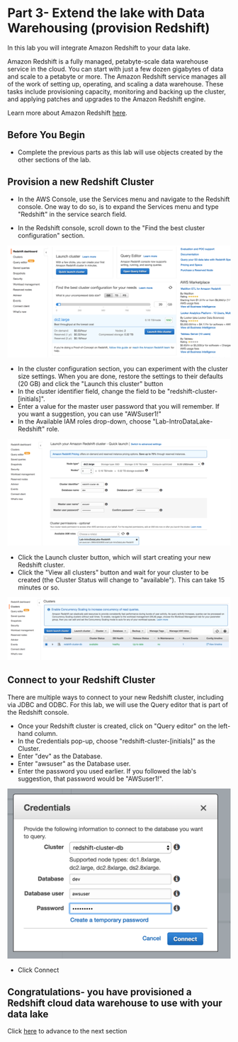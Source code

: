 # Part 3- Extend the lake with Data Warehousing (provision Redshift)
In this lab you will integrate Amazon Redshift to your data lake.

Amazon Redshift is a fully managed, petabyte-scale data warehouse service in the cloud. You can start with just a few dozen gigabytes of data and scale to a petabyte or more. The Amazon Redshift service manages all of the work of setting up, operating, and scaling a data warehouse. These tasks include provisioning capacity, monitoring and backing up the cluster, and applying patches and upgrades to the Amazon Redshift engine.

Learn more about Amazon Redshift [here](https://aws.amazon.com/redshift/).


## Before You Begin
* Complete the previous parts as this lab will use objects created by the other sections of the lab.

## Provision a new Redshift Cluster

* In the AWS Console, use the Services menu and navigate to the Redshift console.  One way to do so, is to expand the Services menu and type "Redshift" in the service search field.

* In the Redshift console, scroll down to the "Find the best cluster configuration" section.

![screenshot](images/RS1.png)

* In the cluster configuration section, you can experiment with the cluster size settings. When you are done, restore the settings to their defaults (20 GB) and click the "Launch this cluster" button
* In the cluster identifier field, change the field to be "redshift-cluster-[initials]".
* Enter a value for the master user password that you will remember.  If you want a suggestion, you can use "AWSuser1!"
* In the Available IAM roles drop-down, choose "Lab-IntroDataLake-Redshift" role.

![screenshot](images/RS2.png)

* Click the Launch cluster button, which will start creating your new Redshift cluster.
* Click the "View all clusters" button and wait for your cluster to be created (the Cluster Status will change to "available").  This can take 15 minutes or so.

![screenshot](images/RS3.png)

## Connect to your Redshift Cluster
There are multiple ways to connect to your new Redshift cluster, including via JDBC and ODBC.  For this lab, we will use the Query editor that is part of the Redshift console.

* Once your Redshift cluster is created, click on "Query editor" on the left-hand column.
* In the Credentials pop-up, choose "redshift-cluster-[initials]" as the Cluster.
* Enter "dev" as the Database.
* Enter "awsuser" as the Database user.
* Enter the password you used earlier.  If you followed the lab's suggestion, that password would be "AWSuser1!".

![screenshot](images/RS4.png)

* Click Connect

## Congratulations- you have provisioned a Redshift cloud data warehouse to use with your data lake

Click [here](NewLab2b.md) to advance to the next section





